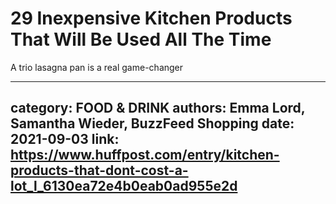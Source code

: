 # 29 Inexpensive Kitchen Products That Will Be Used All The Time

A trio lasagna pan is a real game-changer

---
category: FOOD & DRINK
authors: Emma Lord, Samantha Wieder, BuzzFeed Shopping
date: 2021-09-03
link: https://www.huffpost.com/entry/kitchen-products-that-dont-cost-a-lot_l_6130ea72e4b0eab0ad955e2d
---
